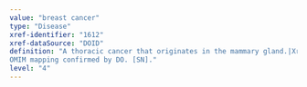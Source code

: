```yaml
---
value: "breast cancer"
type: "Disease"
xref-identifier: "1612"
xref-dataSource: "DOID"
definition: "A thoracic cancer that originates in the mammary gland.|Xref MGI.
OMIM mapping confirmed by DO. [SN]."
level: "4"
---
```

